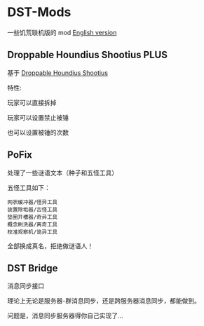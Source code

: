 # DST-Mods
一些饥荒联机版的 mod
[English version](README.md)

## Droppable Houndius Shootius PLUS

基于 [Droppable Houndius Shootius](https://steamcommunity.com/sharedfiles/filedetails/?id=2134460617)

特性:

玩家可以直接拆掉

玩家可以设置禁止被锤

也可以设置被锤的次数

## PoFix

处理了一些谜语文本（种子和五怪工具）

五怪工具如下：
```
网状缓冲器/怪异工具
装置除垢器/古怪工具
垫圈开槽器/奇异工具
概念刷洗器/离奇工具
校准观察机/诡异工具
```
全部换成真名，拒绝做谜语人！

## DST Bridge
消息同步接口

理论上无论是服务器-群消息同步，还是跨服务器消息同步，都能做到。

问题是，消息同步服务器得你自己实现了...
